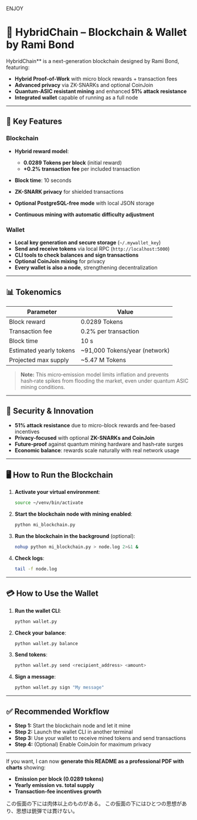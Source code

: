 ENJOY

# 🚀 HybridChain – Blockchain & Wallet by Rami Bond

HybridChain** is a next-generation blockchain designed by Rami Bond, featuring:

* **Hybrid Proof-of-Work** with micro block rewards + transaction fees
* **Advanced privacy** via ZK-SNARKs and optional CoinJoin
* **Quantum-ASIC resistant mining** and enhanced **51% attack resistance**
* **Integrated wallet** capable of running as a full node

---

## 🌟 Key Features

### **Blockchain**

* **Hybrid reward model**:

  * **0.0289 Tokens per block** (initial reward)
  * **+0.2% transaction fee** per included transaction
* **Block time**: 10 seconds
* **ZK-SNARK privacy** for shielded transactions
* **Optional PostgreSQL-free mode** with local JSON storage
* **Continuous mining with automatic difficulty adjustment**

### **Wallet**

* **Local key generation and secure storage** (`~/.mywallet_key`)
* **Send and receive tokens** via local RPC (`http://localhost:5000`)
* **CLI tools to check balances and sign transactions**
* **Optional CoinJoin mixing** for privacy
* **Every wallet is also a node**, strengthening decentralization

---

## 📊 Tokenomics

| Parameter               | Value                          |
| ----------------------- | ------------------------------ |
| Block reward            | 0.0289 Tokens                  |
| Transaction fee         | 0.2% per transaction           |
| Block time              | 10 s                           |
| Estimated yearly tokens | \~91,000 Tokens/year (network) |
| Projected max supply    | \~5.47 M Tokens                |

> **Note:** This micro‑emission model limits inflation and prevents hash‑rate spikes from flooding the market, even under quantum ASIC mining conditions.

---

## 🔐 Security & Innovation

* **51% attack resistance** due to micro-block rewards and fee-based incentives
* **Privacy‑focused** with optional **ZK-SNARKs and CoinJoin**
* **Future‑proof** against quantum mining hardware and hash‑rate surges
* **Economic balance**: rewards scale naturally with real network usage

---

## 🖥️ How to Run the Blockchain

1. **Activate your virtual environment**:

   ```bash
   source ~/venv/bin/activate
   ```

2. **Start the blockchain node with mining enabled**:

   ```bash
   python mi_blockchain.py
   ```

3. **Run the blockchain in the background** (optional):

   ```bash
   nohup python mi_blockchain.py > node.log 2>&1 &
   ```

4. **Check logs**:

   ```bash
   tail -f node.log
   ```

---

## 💳 How to Use the Wallet

1. **Run the wallet CLI**:

   ```bash
   python wallet.py
   ```

2. **Check your balance**:

   ```bash
   python wallet.py balance
   ```

3. **Send tokens**:

   ```bash
   python wallet.py send <recipient_address> <amount>
   ```

4. **Sign a message**:

   ```bash
   python wallet.py sign "My message"
   ```

---

## ✅ Recommended Workflow

* **Step 1:** Start the blockchain node and let it mine
* **Step 2:** Launch the wallet CLI in another terminal
* **Step 3:** Use your wallet to receive mined tokens and send transactions
* **Step 4:** (Optional) Enable CoinJoin for maximum privacy

---

If you want, I can now **generate this README as a professional PDF with charts** showing:

* **Emission per block (0.0289 tokens)**
* **Yearly emission vs. total supply**
* **Transaction-fee incentives growth**

この仮面の下には肉体以上のものがある。
この仮面の下にはひとつの思想があり、思想は銃弾では貫けない。
